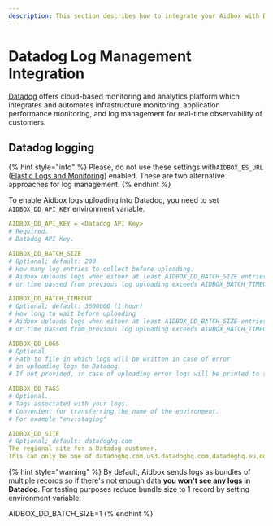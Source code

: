 ```yaml
---
description: This section describes how to integrate your Aidbox with Datadog.
---
```


# Datadog Log Management Integration

[Datadog](https://www.datadoghq.com/) offers cloud-based monitoring and analytics platform which integrates and automates infrastructure monitoring, application performance monitoring, and log management for real-time observability of customers.

## Datadog logging

{% hint style="info" %}
Please, do not use these settings with`AIDBOX_ES_URL` ([Elastic Logs and Monitoring](elastic-logs-and-monitoring-integration.md)) enabled. These are two alternative approaches for log management.
{% endhint %}

To enable Aidbox logs uploading into Datadog, you need to set `AIDBOX_DD_API_KEY` environment variable.

```yaml
AIDBOX_DD_API_KEY = <Datadog API Key>
# Required.
# Datadog API Key.

AIDBOX_DD_BATCH_SIZE
# Optional; default: 200.
# How many log entries to collect before uploading.
# Aidbox uploads logs when either at least AIDBOX_DD_BATCH_SIZE entries collected 
# or time passed from previous log uploading exceeds AIDBOX_BATCH_TIMEOUT

AIDBOX_DD_BATCH_TIMEOUT
# Optional; default: 3600000 (1 hour)
# How long to wait before uploading
# Aidbox uploads logs when either at least AIDBOX_DD_BATCH_SIZE entries collected 
# or time passed from previous log uploading exceeds AIDBOX_BATCH_TIMEOUT

AIDBOX_DD_LOGS
# Optional.
# Path to file in which logs will be written in case of error 
# in uploading logs to Datadog.
# If not provided, in case of uploading error logs will be printed to stdout.

AIDBOX_DD_TAGS
# Optional.
# Tags associated with your logs.
# Convenient for transferring the name of the environment.
# For example "env:staging"

AIDBOX_DD_SITE
# Optional; default: datadoghq.com
The regional site for a Datadog customer. 
This can only be one of datadoghq.com,us3.datadoghq.com,datadoghq.eu,ddog-gov.com
```

{% hint style="warning" %}
By default, Aidbox sends logs as bundles of multiple records so if there's not enough data **you won't see any logs in Datadog**. For testing purposes reduce bundle size to 1 record by setting environment variable:

AIDBOX\_DD\_BATCH\_SIZE=1
{% endhint %}
